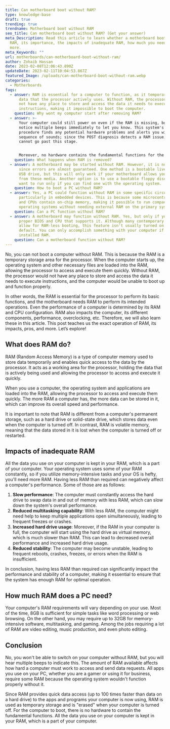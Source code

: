 ```yaml
---
title: Can motherboard boot without RAM?
type: knowledge-base
draft: true
trending: true
trendname: Motherboard boot without RAM
seo_title: Can motherboard boot without RAM? (Get your answer)
meta_Description: Read this article to learn whether a motherboard boots without
  RAM, its importance, the impacts of inadequate RAM, how much you need, and
  more.
meta_Keywords: ""
url: motherboards/can-motherboard-boot-without-ram/
author: Zohaib Hassan
date: 2023-02-08T12:06:43.890Z
updateDate: 2023-02-11T10:04:53.867Z
featured_Image: /uploads/can-motherboard-boot-without-ram.webp
categories:
  - Motherboards
faqs:
  - answer: RAM is essential for a computer to function, as it temporarily stores
      data that the processor actively uses. Without RAM, the processor would
      not have any place to store and access the data it needs to execute
      instructions, making it impossible to boot the computer.
    question: Why wont my computer start after removing RAM?
  - answer: >-
      Your computer could still power on even if the RAM is missing, but you'll
      notice multiple beeps immediately to let you know. This system's self-test
      procedure finds any potential hardware problems and alerts you with a
      sequence of sounds; since the POST diagnosis detects a RAM issue, you
      cannot go past this stage. 


      Moreover, no hardware contains the fundamental functions for the computer to boot. You can notice an error message on the screen or hear beeps indicating a RAM issue if your machine has one. The power supply may also be humming, or the discs may rotate, but your computer is dead since the BIOS code cannot locate a location in RAM to boot.
    question: What happens when RAM is removed?
  - answer: A motherboard may be started without RAM. However, it is not recommended
      since errors are almost guaranteed. One method is a bootable live CD or
      USB drive, but this will only work if your motherboard allows you to boot
      from these media. Another option is to use a bootable floppy disc, but you
      want to run only if you can find one with the operating system.
    question: How to boot a PC without RAM?
  - answer: Yes, a PC could function without RAM in some specific circumstances,
      particularly in embedded devices. This is because some microcontrollers
      and CPUs contain on-chip memory, making it possible to run compact
      operating systems without needing external RAM on the primary system.
    question: Can a PC function without RAM?
  - answer: A motherboard may function without RAM. Yes, but only if you have the
      proper BIOS and CPU that supports it. Although many contemporary BIOSes
      allow for RAM-less booting, this feature isn't usually turned on by
      default. You can only accomplish something with your computer if it has
      installed RAM.
    question: Can a motherboard function without RAM?
---
```

No, you can not boot a computer without RAM. This is because the RAM is a temporary storage area for the processor. When the computer starts up, the operating system and other necessary files are loaded into the RAM, allowing the processor to access and execute them quickly. Without RAM, the processor would not have any place to store and access the data it needs to execute instructions, and the computer would be unable to boot up and function properly. 

In other words, the RAM is essential for the processor to perform its basic functions, and the motherboard needs RAM to perform its intended operations. Even the performance of a computer is determined by its RAM and CPU configuration. RAM also impacts the computer, its different components, performance, overclocking, etc. Therefore, we will also learn these in this article. This post teaches us the exact operation of RAM, its impacts, pros, and more. Let’s explore!

## What does RAM do?

RAM (Random Access Memory) is a type of computer memory used to store data temporarily and enables quick access to the data by the processor. It acts as a working area for the processor, holding the data that is actively being used and allowing the processor to access and execute it quickly. 

When you use a computer, the operating system and applications are loaded into the RAM, allowing the processor to access and execute them quickly. The more RAM a computer has, the more data can be stored in it, which can improve its overall speed and performance.

It is important to note that RAM is different from a computer's permanent storage, such as a hard drive or solid-state drive, which stores data even when the computer is turned off. In contrast, RAM is volatile memory, meaning that the data stored in it is lost when the computer is turned off or restarted.

## Impacts of inadequate RAM

All the data you use on your computer is kept in your RAM, which is a part of your computer. Your operating system uses some of your RAM constantly, so if you utilize memory-intensive tasks and your OS is hefty, you'll need more RAM. Having less RAM than required can negatively affect a computer's performance. Some of those are as follows: 

1. **Slow performance**: The computer must constantly access the hard drive to swap data in and out of memory with less RAM, which can slow down the system's overall performance.
2. **Reduced multitasking capability**: With less RAM, the computer might need help to keep multiple applications open simultaneously, leading to frequent freezes or crashes.
3. **Increased hard drive usage**: Moreover, if the RAM in your computer is full, the computer will start using the hard drive as virtual memory, which is much slower than RAM. This can lead to decreased overall performance and increased hard drive usage.
4. **Reduced stability**: The computer may become unstable, leading to frequent reboots, crashes, freezes, or errors when the RAM is insufficient.

In conclusion, having less RAM than required can significantly impact the performance and stability of a computer, making it essential to ensure that the system has enough RAM for optimal operation.

## How much RAM does a PC need?

Your computer's RAM requirements will vary depending on your use. Most of the time, 8GB is sufficient for simple tasks like word processing or web browsing. On the other hand, you may require up to 32GB for memory-intensive software, multitasking, and gaming. Among the jobs requiring a lot of RAM are video editing, music production, and even photo editing.

## Conclusion

No, you won't be able to switch on your computer without RAM, but you will hear multiple beeps to indicate this. The amount of RAM available affects how hard a computer must work to access and send data requests. All apps you use on your PC, whether you are a gamer or using it for business, require some RAM because the operating system wouldn't function properly without it.

Since RAM provides quick data access (up to 100 times faster than data on a hard drive) to the apps and programs your computer is now using, RAM is used as temporary storage and is "erased" when your computer is turned off. For the computer to boot, there is no hardware to contain the fundamental functions. All the data you use on your computer is kept in your RAM, which is a part of your computer.